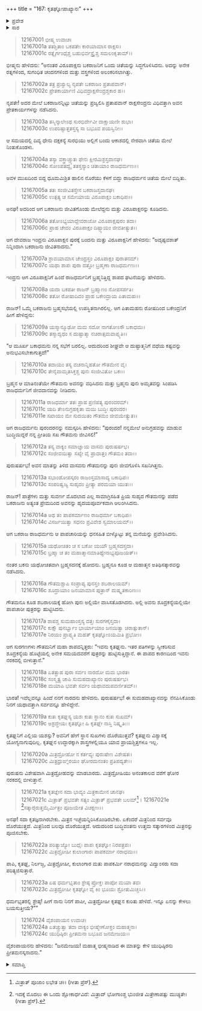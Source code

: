 +++
title = "167: ಕೃತಘ್ನೋಪಾಖ್ಯಾನಃ"
+++

<details><summary>ಪ್ರವೇಶ</summary>


।।   ಓಂ ಓಂ ನಮೋ ನಾರಾಯಣಾಯ।।   ಶ್ರೀ ವೇದವ್ಯಾಸಾಯ ನಮಃ ।।

ಶ್ರೀ ಕೃಷ್ಣದ್ವೈಪಾಯನ ವೇದವ್ಯಾಸ ವಿರಚಿತ  

**ಶ್ರೀ ಮಹಾಭಾರತ**

**ಶಾಂತಿ ಪರ್ವ**

**ಆಪದ್ಧರ್ಮ ಪರ್ವ**

**ಅಧ್ಯಾಯ 167**


</details>

<details><summary>ಸಾರ</summary>

ರಾಜಧರ್ಮ ಮತ್ತು ಗೌತಮರು ಪುನಃ ಜೀವಿತರಾಗುವುದು (1-24).


</details>


> 12167001 ಭೀಷ್ಮ ಉವಾಚ।  
12167001a ತತಶ್ಚಿತಾಂ ಬಕಪತೇಃ ಕಾರಯಾಮಾಸ ರಾಕ್ಷಸಃ।  
12167001c ರತ್ನೈರ್ಗಂಧೈಶ್ಚ ಬಹುಭಿರ್ವಸ್ತ್ರೈಶ್ಚ ಸಮಲಂಕೃತಾಮ್।।

ಭೀಷ್ಮನು ಹೇಳಿದನು: “ಅನಂತರ ವಿರೂಪಾಕ್ಷನು ಬಕರಾಜನಿಗೆ ಒಂದು ಚಿತೆಯನ್ನು ಸಿದ್ಧಗೊಳಿಸಿದನು. ಅದನ್ನು ಅನೇಕ ರತ್ನಗಳಿಂದ, ಸುಗಂಧಿತ ಚಂದನಗಳಿಂದ ಮತ್ತು ವಸ್ತ್ರಗಳಿಂದ ಅಲಂಕರಿಸಲಾಗಿತ್ತು.

> 12167002a ತತ್ರ ಪ್ರಜ್ವಾಲ್ಯ ನೃಪತೇ ಬಕರಾಜಂ ಪ್ರತಾಪವಾನ್।  
12167002c ಪ್ರೇತಕಾರ್ಯಾಣಿ ವಿಧಿವದ್ರಾಕ್ಷಸೇಂದ್ರಶ್ಚಕಾರ ಹ।।

ನೃಪತೇ! ಅದರ ಮೇಲೆ ಬಕರಾಜನನ್ನಿಟ್ಟು ಚಿತೆಯನ್ನು ಪ್ರಜ್ವಲಿಸಿ ಪ್ರತಾಪವಾನ್ ರಾಕ್ಷಸೇಂದ್ರನು ವಿಧಿವತ್ತಾಗಿ ಅವನ ಪ್ರೇತಕಾರ್ಯಗಳನ್ನು ನಡೆಸಿದನು.

> 12167003a ತಸ್ಮಿನ್ಕಾಲೇಽಥ ಸುರಭಿರ್ದೇವೀ ದಾಕ್ಷಾಯಣೀ ಶುಭಾ।  
12167003c ಉಪರಿಷ್ಟಾತ್ತತಸ್ತಸ್ಯ ಸಾ ಬಭೂವ ಪಯಸ್ವಿನೀ।।

ಆ ಸಮಯದಲ್ಲಿ ದಿವ್ಯ ಧೇನು ದಕ್ಷಕನ್ಯೆ ಸುರಭಿಯು ಅಲ್ಲಿಗೆ ಬಂದು ಆಕಾಶದಲ್ಲಿ ನೇರವಾಗಿ ಚಿತೆಯ ಮೇಲೆ ನಿಂತುಕೊಂಡಳು.

> 12167004a ತಸ್ಯಾ ವಕ್ತ್ರಾಚ್ಚ್ಯುತಃ ಫೇನಃ ಕ್ಷೀರಮಿಶ್ರಸ್ತದಾನಘ।  
12167004c ಸೋಽಪತದ್ವೈ ತತಸ್ತಸ್ಯಾಂ ಚಿತಾಯಾಂ ರಾಜಧರ್ಮಣಃ।।

ಅವಳ ಮುಖದಿಂದ ಬಿದ್ದ ಧೂಮಮಿಶ್ರಿತ ಹಾಲಿನ ನೊರೆಯು ಕೆಳಗೆ ಬಿದ್ದು ರಾಜಧರ್ಮನ ಚಿತೆಯ ಮೇಲೆ ಬಿದ್ದಿತು.

> 12167005a ತತಃ ಸಂಜೀವಿತಸ್ತೇನ ಬಕರಾಜಸ್ತದಾನಘ।  
12167005c ಉತ್ಪತ್ಯ ಚ ಸಮೇಯಾಯ ವಿರೂಪಾಕ್ಷಂ ಬಕಾಧಿಪಃ।।

ಅನಘ! ಅದರಿಂದ ಆಗ ಬಕರಾಜನು ಜೀವಿತಗೊಂಡು ಮೇಲೆದ್ದನು ಮತ್ತು ವಿರೂಪಾಕ್ಷನನ್ನು ಕೂಡಿದನು.

> 12167006a ತತೋಽಭ್ಯಯಾದ್ದೇವರಾಜೋ ವಿರೂಪಾಕ್ಷಪುರಂ ತದಾ।  
12167006c ಪ್ರಾಹ ಚೇದಂ ವಿರೂಪಾಕ್ಷಂ ದಿಷ್ಟ್ಯಾಯಂ ಜೀವತೀತ್ಯುತ।।

ಆಗ ದೇವರಾಜ ಇಂದ್ರನು ವಿರೂಪಾಕ್ಷನ ಪುರಕ್ಕೆ ಬಂದನು ಮತ್ತು ವಿರೂಪಾಕ್ಷನಿಗೆ ಹೇಳಿದನು: “ಅದೃಷ್ಟವಶಾತ್ ನಿನ್ನಿಂದಾಗಿ ಬಕರಾಜನು ಜೀವಿತನಾದನು.”

> 12167007a ಶ್ರಾವಯಾಮಾಸ ಚೇಂದ್ರಸ್ತಂ ವಿರೂಪಾಕ್ಷಂ ಪುರಾತನಮ್।  
12167007c ಯಥಾ ಶಾಪಃ ಪುರಾ ದತ್ತೋ ಬ್ರಹ್ಮಣಾ ರಾಜಧರ್ಮಣಃ।।

ಇಂದ್ರನು ಆಗ ವಿರೂಪಾಕ್ಷನಿಗೆ ಹಿಂದೆ ರಾಜಧರ್ಮನಿಗೆ ಬ್ರಹ್ಮನಿತ್ತಿದ್ದ ಶಾಪದ ಘಟನೆಯನ್ನು ಹೇಳಿದನು.

> 12167008a ಯದಾ ಬಕಪತೀ ರಾಜನ್ ಬ್ರಹ್ಮಾಣಂ ನೋಪಸರ್ಪತಿ।  
12167008c ತತೋ ರೋಷಾದಿದಂ ಪ್ರಾಹ ಬಕೇಂದ್ರಾಯ ಪಿತಾಮಹಃ।।

ರಾಜನ್! ಒಮ್ಮೆ ಬಕರಾಜನು ಬ್ರಹ್ಮಸಭೆಯಲ್ಲಿ ಉಪಸ್ಥಿತನಾಗಿರಲಿಲ್ಲ. ಆಗ ಪಿತಾಮಹನು ರೋಷದಿಂದ ಬಕೇಂದ್ರನಿಗೆ ಹೀಗೆ ಹೇಳಿದ್ದನು:

> 12167009a ಯಸ್ಮಾನ್ಮೂಢೋ ಮಮ ಸದೋ ನಾಗತೋಽಸೌ ಬಕಾಧಮಃ।  
12167009c ತಸ್ಮಾದ್ವಧಂ ಸ ದುಷ್ಟಾತ್ಮಾ ನಚಿರಾತ್ಸಮವಾಪ್ಸ್ಯತಿ।।

“ಆ ಮೂರ್ಖ ಬಕಾಧಮನು ನನ್ನ ಸಭೆಗೆ ಬರಲಿಲ್ಲ. ಆದುದರಿಂದ ಶೀಘ್ರವೇ ಆ ದುಷ್ಟಾತ್ಮನಿಗೆ ವಧೆಯ ಕಷ್ಟವನ್ನು ಅನುಭವಿಸಬೇಕಾಗುತ್ತದೆ!”

> 12167010a ತದಾಯಂ ತಸ್ಯ ವಚನಾನ್ನಿಹತೋ ಗೌತಮೇನ ವೈ।  
12167010c ತೇನೈವಾಮೃತಸಿಕ್ತಶ್ಚ ಪುನಃ ಸಂಜೀವಿತೋ ಬಕಃ।।

ಬ್ರಹ್ಮನ ಆ ಮಾತಿನಂತೆಯೇ ಗೌತಮನು ಅವನನ್ನು ವಧಿಸಿದನು ಮತ್ತು ಬ್ರಹ್ಮನು ಪುನಃ ಅಮೃತವನ್ನು ಸಿಂಪಡಿಸಿ ರಾಜಧರ್ಮನಿಗೆ ಜೀವದಾನವನ್ನು ನೀಡಿದನು.

> 12167011a ರಾಜಧರ್ಮಾ ತತಃ ಪ್ರಾಹ ಪ್ರಣಿಪತ್ಯ ಪುರಂದರಮ್।  
12167011c ಯದಿ ತೇಽನುಗ್ರಹಕೃತಾ ಮಯಿ ಬುದ್ಧಿಃ ಪುರಂದರ।  
12167011e ಸಖಾಯಂ ಮೇ ಸುದಯಿತಂ ಗೌತಮಂ ಜೀವಯೇತ್ಯುತ।।

ಆಗ ರಾಜಧರ್ಮನು ಪುರಂದರನನ್ನು ನಮಸ್ಕರಿಸಿ ಹೇಳಿದನು: “ಪುರಂದರ! ನನ್ನಮೇಲೆ ಅನುಗ್ರಹವನ್ನು ಮಾಡುವ ಬುದ್ಧಿಯಿದ್ದರೆ ನನ್ನ ಪ್ರೀತಿಯ ಸಖ ಗೌತಮನು ಜೀವಿಸಲಿ!”

> 12167012a ತಸ್ಯ ವಾಕ್ಯಂ ಸಮಾಜ್ಞಾಯ ವಾಸವಃ ಪುರುಷರ್ಷಭ।  
12167012c ಸಂಜೀವಯಿತ್ವಾ ಸಖ್ಯೇ ವೈ ಪ್ರಾದಾತ್ತಂ ಗೌತಮಂ ತದಾ।।

ಪುರುಷರ್ಷಭ! ಅವನ ಮಾತನ್ನು ತಿಳಿದ ವಾಸವನು ಗೌತಮನನ್ನು ಪುನಃ ಜೀವಗೊಳಿಸಿ ಸಖನಿಗಿತ್ತನು.

> 12167013a ಸಭಾಂಡೋಪಸ್ಕರಂ ರಾಜಂಸ್ತಮಾಸಾದ್ಯ ಬಕಾಧಿಪಃ।  
12167013c ಸಂಪರಿಷ್ವಜ್ಯ ಸುಹೃದಂ ಪ್ರೀತ್ಯಾ ಪರಮಯಾ ಯುತಃ।।

ರಾಜನ್! ಪಾತ್ರೆಗಳು ಮತ್ತು ಸುವರ್ಣ ಮೊದಲಾದ ಎಲ್ಲ ಸಾಮಾಗ್ರಿಸಹಿತ ಪ್ರಿಯ ಸುಹೃದ ಗೌತಮನನ್ನು ಪಡೆದ ಬಕರಾಜನು ಅತ್ಯಂತ ಪ್ರೇಮದಿಂದ ಅವನನ್ನು ಹೃದಯಪೂರ್ವಕವಾಗಿ ಆಲಂಗಿಸಿದನು.

> 12167014a ಅಥ ತಂ ಪಾಪಕರ್ಮಾಣಂ ರಾಜಧರ್ಮಾ ಬಕಾಧಿಪಃ।  
12167014c ವಿಸರ್ಜಯಿತ್ವಾ ಸಧನಂ ಪ್ರವಿವೇಶ ಸ್ವಮಾಲಯಮ್।।

ಆಗ ಬಕರಾಜ ರಾಜಧರ್ಮನು ಆ ಪಾಪಚಾರಿಯನ್ನು ಧನಸಹಿತ ಬೀಳ್ಕೊಟ್ಟು ತನ್ನ ಮನೆಯನ್ನು ಪ್ರವೇಶಿಸಿದನು.

> 12167015a ಯಥೋಚಿತಂ ಚ ಸ ಬಕೋ ಯಯೌ ಬ್ರಹ್ಮಸದಸ್ತದಾ।  
12167015c ಬ್ರಹ್ಮಾ ಚ ತಂ ಮಹಾತ್ಮಾನಮಾತಿಥ್ಯೇನಾಭ್ಯಪೂಜಯತ್।।

ನಂತರ ಬಕನು ಯಥೋಚಿತವಾಗಿ ಬ್ರಹ್ಮಸದನಕ್ಕೆ ಹೋದನು. ಬ್ರಹ್ಮನೂ ಕೂಡ ಆ ಮಹಾತ್ಮನ ಅತಿಥಿಸತ್ಕಾರವನ್ನು ನಡೆಸಿದನು.

> 12167016a ಗೌತಮಶ್ಚಾಪಿ ಸಂಪ್ರಾಪ್ಯ ಪುನಸ್ತಂ ಶಬರಾಲಯಮ್।  
12167016c ಶೂದ್ರಾಯಾಂ ಜನಯಾಮಾಸ ಪುತ್ರಾನ್ ದುಷ್ಕೃತಕಾರಿಣಃ।।

ಗೌತಮನೂ ಕೂಡ ಶಬರಾಲಯಕ್ಕೆ ಹೋಗಿ ಪುನಃ ಅಲ್ಲಿಯೇ ವಾಸಿಸತೊಡಗಿದನು. ಅಲ್ಲಿ ಅವನು ಶೂದ್ರಕನ್ಯೆಯಲ್ಲಿಯೇ ಪಾಪಚಾರೀ ಪುತ್ರರನ್ನು ಹುಟ್ಟಿಸಿದನು.

> 12167017a ಶಾಪಶ್ಚ ಸುಮಹಾಂಸ್ತಸ್ಯ ದತ್ತಃ ಸುರಗಣೈಸ್ತದಾ।  
12167017c ಕುಕ್ಷೌ ಪುನರ್ಭ್ವಾಂ ಭಾರ್ಯಾಯಾಂ ಜನಯಿತ್ವಾ ಚಿರಾತ್ಸುತಾನ್।  
12167017e ನಿರಯಂ ಪ್ರಾಪ್ಸ್ಯತಿ ಮಹತ್ ಕೃತಘ್ನೋಽಯಮಿತಿ ಪ್ರಭೋ।।

ಆಗ ಸುರಗಣಗಳು ಗೌತಮನಿಗೆ ಮಹಾ ಶಾಪವನ್ನಿತ್ತರು: “ಇವನು ಕೃತಘ್ನನು. ಇತರ ಪತಿಗಳನ್ನು ಸ್ವೀಕರಿಸುವ ಶೂದ್ರಕನ್ಯೆಯ ಹೊಟ್ಟೆಯಲ್ಲಿ ಅನೇಕ ಸಮಯದವರೆಗೆ ಪುತ್ರರನ್ನು ಹುಟ್ಟಿಸುತ್ತಿದ್ದಾನೆ. ಈ ಪಾಪದ ಕಾರಣದಿಂದ ಇವನು ನರಕದಲ್ಲಿ ಬೀಳುತ್ತಾನೆ.”

> 12167018a ಏತತ್ಪ್ರಾಹ ಪುರಾ ಸರ್ವಂ ನಾರದೋ ಮಮ ಭಾರತ।  
12167018c ಸಂಸ್ಮೃತ್ಯ ಚಾಪಿ ಸುಮಹದಾಖ್ಯಾನಂ ಪುರುಷರ್ಷಭ।  
12167018e ಮಯಾಪಿ ಭವತೇ ಸರ್ವಂ ಯಥಾವದುಪವರ್ಣಿತಮ್।।

ಭಾರತ! ಇವೆಲ್ಲವನ್ನೂ ಹಿಂದೆ ನನಗೆ ನಾರದನು ಹೇಳಿದನು. ಪುರುಷರ್ಷಭ! ಈ ಸುಮಹದಾಖ್ಯಾನವನ್ನು ನೆನಪಿಸಿಕೊಂಡು ನಿನಗೆ ಯಥಾವತ್ತಾಗಿ ಸರ್ವವನ್ನೂ ಹೇಳಿದ್ದೇನೆ.

> 12167019a ಕುತಃ ಕೃತಘ್ನಸ್ಯ ಯಶಃ ಕುತಃ ಸ್ಥಾನಂ ಕುತಃ ಸುಖಮ್।  
12167019c ಅಶ್ರದ್ಧೇಯಃ ಕೃತಘ್ನೋ ಹಿ ಕೃತಘ್ನೇ ನಾಸ್ತಿ ನಿಷ್ಕೃತಿಃ।।

ಕೃತಘ್ನನಿಗೆ ಎಲ್ಲಿಯ ಯಶಸ್ಸು? ಅವನಿಗೆ ಹೇಗೆ ಸ್ಥಾನ ಸುಖಗಳು ದೊರೆಯುತ್ತವೆ? ಕೃತಘ್ನನು ವಿಶ್ವಾಸಕ್ಕೆ ಯೋಗ್ಯನಾಗುವುದಿಲ್ಲ. ಕೃತಘ್ನನ ಉದ್ಧಾರಕ್ಕಾಗಿ ಶಾಸ್ತ್ರಗಳಲ್ಲಿಯೂ ಯಾವ ಪ್ರಾಯಶ್ಚಿತ್ತಗಳೂ ಇಲ್ಲ.

> 12167020a ಮಿತ್ರದ್ರೋಹೋ ನ ಕರ್ತವ್ಯಃ ಪುರುಷೇಣ ವಿಶೇಷತಃ।  
12167020c ಮಿತ್ರಧ್ರುಙ್ನಿರಯಂ ಘೋರಮನಂತಂ ಪ್ರತಿಪದ್ಯತೇ।।

ಪುರುಷನು ವಿಶೇಷವಾಗಿ ಮಿತ್ರದ್ರೋಹವನ್ನು ಮಾಡಬಾರದು. ಮಿತ್ರದ್ರೋಹಿಯು ಅನಂತಕಾಲದ ವರೆಗೆ ಘೋರ ನರಕದಲ್ಲಿ ಬೀಳುತ್ತಾನೆ.

> 12167021a ಕೃತಜ್ಞೇನ ಸದಾ ಭಾವ್ಯಂ ಮಿತ್ರಕಾಮೇನ ಚಾನಘ।  
12167021c ಮಿತ್ರಾತ್ ಪ್ರಭವತೇ ಸತ್ಯಂ ಮಿತ್ರಾತ್ ಪ್ರಭವತೇ ಬಲಮ್[^1]।
12167021e [^2]ಸತ್ಕಾರೈರುತ್ತಮೈರ್ಮಿತ್ರಂ ಪೂಜಯೇತ ವಿಚಕ್ಷಣಃ।।  

ಅನಘ! ಸದಾ ಕೃತಜ್ಞನಾಗಿರಬೇಕು. ಮಿತ್ರನ ಇಚ್ಛೆಯನ್ನಿರಿಸಿಕೊಂಡಿರಬೇಕು. ಏಕೆಂದರೆ ಮಿತ್ರನಿಂದ ಸರ್ವವೂ ದೊರೆಯುತ್ತದೆ. ಮಿತ್ರನಿಂದ ಬಲವೂ ದೊರೆಯುತ್ತದೆ. ಆದುದರಿಂದ ಬುದ್ಧಿವಂತನು ಉತ್ತಮ ಸತ್ಕಾರಗಳಿಂದ ಮಿತ್ರನನ್ನು ಪೂಜಿಸಬೇಕು.

> 12167022a ಪರಿತ್ಯಾಜ್ಯೋ ಬುಧೈಃ ಪಾಪಃ ಕೃತಘ್ನೋ ನಿರಪತ್ರಪಃ।  
12167022c ಮಿತ್ರದ್ರೋಹೀ ಕುಲಾಂಗಾರಃ ಪಾಪಕರ್ಮಾ ನರಾಧಮಃ।।

ಪಾಪಿ, ಕೃತಘ್ನ, ನಿರ್ಲಜ್ಜ, ಮಿತ್ರದ್ರೋಹೀ, ಕುಲಾಂಗಾರ ಮತು ಪಾಪಕರ್ಮಿ ನರಾಧಮನನ್ನು ವಿದ್ವಾಂಸರು ಸದಾ ಪರಿತ್ಯಜಿಸುತ್ತಾರೆ.

> 12167023a ಏಷ ಧರ್ಮಭೃತಾಂ ಶ್ರೇಷ್ಠ ಪ್ರೋಕ್ತಃ ಪಾಪೋ ಮಯಾ ತವ।  
12167023c ಮಿತ್ರದ್ರೋಹೀ ಕೃತಘ್ನೋ ವೈ ಕಿಂ ಭೂಯಃ ಶ್ರೋತುಮಿಚ್ಚಸಿ।।

ಧರ್ಮಭೃತರಲ್ಲಿ ಶ್ರೇಷ್ಠ! ಹೀಗೆ ನಾನು ನಿನಗೆ ಪಾಪೀ, ಮಿತ್ರದ್ರೋಹೀ ಕೃತಘ್ನನ ಕುರಿತು ಹೇಳಿದೆ. ಇನ್ನೂ ಏನನ್ನು ಕೇಳಲು ಬಯಸುತ್ತೀಯೆ?””

> 12167024 ವೈಶಂಪಾಯನ ಉವಾಚ।  
12167024a ಏತಚ್ಚ್ರುತ್ವಾ ತದಾ ವಾಕ್ಯಂ ಭೀಷ್ಮೇಣೋಕ್ತಂ ಮಹಾತ್ಮನಾ।  
12167024c ಯುಧಿಷ್ಠಿರಃ ಪ್ರೀತಮನಾ ಬಭೂವ ಜನಮೇಜಯ।।

ವೈಶಂಪಾಯನನು ಹೇಳಿದನು: “ಜನಮೇಜಯ! ಮಹಾತ್ಮ ಭೀಷ್ಮನಾಡಿದ ಈ ಮಾತನ್ನು ಕೇಳಿ ಯುಧಿಷ್ಠಿರನು ಪ್ರೀತಮನಸ್ಕನಾದನು.”



<details><summary>ಸಮಾಪ್ತಿ</summary>
ಇತಿ ಶ್ರೀಮಹಾಭಾರತೇ ಶಾಂತಿಪರ್ವಣಿ ಆಪದ್ಧರ್ಮಪರ್ವಣಿ ಕೃತಘ್ನೋಪಾಖ್ಯಾನೇ ಸಪ್ತಷಷ್ಟ್ಯಧಿಕಶತಮೋಽಧ್ಯಾಯಃ।।  
ಇದು ಶ್ರೀಮಹಾಭಾರತದಲ್ಲಿ ಶಾಂತಿಪರ್ವದಲ್ಲಿ ಆಪದ್ಧರ್ಮಪರ್ವದಲ್ಲಿ ಕೃತಘ್ನೋಪಾಖ್ಯಾನ ಎನ್ನುವ ನೂರಾಅರವತ್ತೇಳನೇ ಅಧ್ಯಾಯವು.
ಇತಿ ಶ್ರೀ ಮಹಾಭಾರತೇ ಶಾಂತಿಪರ್ವಣಿ ಆಪದ್ಧರ್ಮಪರ್ವಃ।  
ಇದು ಶ್ರೀ ಮಹಾಭಾರತದಲ್ಲಿ ಶಾಂತಿಪರ್ವದಲ್ಲಿ ಆಪದ್ಧರ್ಮಪರ್ವವು।  
ಇದೂವರೆಗಿನ ಒಟ್ಟು ಮಹಾಪರ್ವಗಳು – 11/18, ಉಪಪರ್ವಗಳು-85/100, ಅಧ್ಯಾಯಗಳು-1495/1995, ಶ್ಲೋಕಗಳು-56082/73784.

</details>

[^1]: ಮಿತ್ರಾತ್ ಪೂಜಾಂ ಲಭೇತ ಚ।।   (ಗೀತಾ ಪ್ರೆಸ್).

[^2]: ಇದಕ್ಕೆ ಮೊದಲು ಈ ಒಂದು ಶ್ಲೋಕಾರ್ಧವಿದೆ: ಮಿತ್ರಾದ್ ಭೋಗಾಂಶ್ಚ ಭುಂಜೀತ ಮಿತ್ರೇಣಾಪತ್ಸು ಮುಚ್ಯತೇ।   (ಗೀತಾ ಪ್ರೆಸ್).
